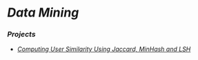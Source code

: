 # *Data Mining*

### *Projects*

- [*Computing User Similarity Using Jaccard, MinHash and LSH*](https://github.com/AlexandrosNakos/MSc-Data-Science-AUEB/tree/main/Data%20Mining)
